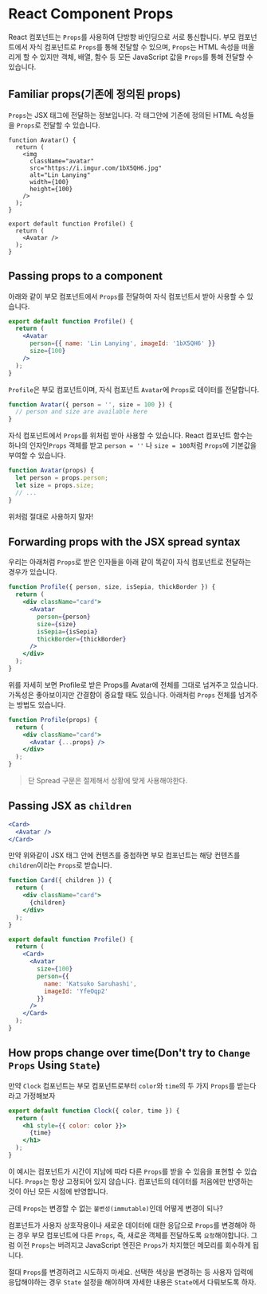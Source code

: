 # React Component Props

React 컴포넌트는 `Props`를 사용하여 단방향 바인딩으로 서로 통신합니다. 부모 컴포넌트에서 자식 컴포넌트로 `Props`를 통해 전달할 수 있으며, `Props`는 HTML 속성을 떠올리게 할 수 있지만 객체, 배열, 함수 등 모든 JavaScript 값을 `Props`를 통해 전달할 수 있습니다.

## Familiar props(기존에 정의된 props)

`Props`는 JSX 태그에 전달하는 정보입니다. 각 태그안에 기존에 정의된 HTML 속성들을 `Props`로 전달할 수 있습니다.

```tsx
function Avatar() {
  return (
    <img
      className="avatar"
      src="https://i.imgur.com/1bX5QH6.jpg"
      alt="Lin Lanying"
      width={100}
      height={100}
    />
  );
}

export default function Profile() {
  return (
    <Avatar />
  );
}
```

## Passing props to a component

아래와 같이 부모 컴포넌트에서 `Props`를 전달하여 자식 컴포넌트서 받아 사용할 수 있습니다.

```jsx
export default function Profile() {
  return (
    <Avatar
      person={{ name: 'Lin Lanying', imageId: '1bX5QH6' }}
      size={100}
    />
  );
}
```

`Profile`은 부모 컴포넌트이며, 자식 컴포넌트 `Avatar`에 `Props`로 데이터를 전달합니다.

```jsx
function Avatar({ person = '', size = 100 }) {
  // person and size are available here
}
```

자식 컴포넌트에서 `Props`를 위처럼 받아 사용할 수 있습니다. React 컴포넌트 함수는 하나의 인자인`Props` 객체를 받고 `person = ''` 나 `size = 100`처럼 `Props`에 기본값을 부여할 수 있습니다.

```jsx
function Avatar(props) {
  let person = props.person;
  let size = props.size;
  // ...
}
```

위처럼 절대로 사용하지 말자!

## Forwarding props with the JSX spread syntax

우리는 아래처럼 `Props`로 받은 인자들을 아래 같이 똑같이 자식 컴포넌트로 전달하는 경우가 있습니다.

```jsx
function Profile({ person, size, isSepia, thickBorder }) {
  return (
    <div className="card">
      <Avatar
        person={person}
        size={size}
        isSepia={isSepia}
        thickBorder={thickBorder}
      />
    </div>
  );
}
```

위를 자세히 보면 Profile로 받은 Props를 Avatar에 전체를 그대로 넘겨주고 있습니다. 가독성은 좋아보이지만 간결함이 중요할 때도 있습니다. 아래처럼 `Props` 전체를 넘겨주는 방법도 있습니다.

```jsx
function Profile(props) {
  return (
    <div className="card">
      <Avatar {...props} />
    </div>
  );
}
```

> 단 Spread 구문은 절제해서 상황에 맞게 사용해야한다.

## Passing JSX as `children`

```jsx
<Card>
  <Avatar />
</Card>
```

만약 위와같이 JSX 태그 안에 컨텐츠를 중첩하면 부모 컴포넌트는 해당 컨텐츠를 `children`이라는 `Props`로 받습니다.

```jsx
function Card({ children }) {
  return (
    <div className="card">
      {children}
    </div>
  );
}

export default function Profile() {
  return (
    <Card>
      <Avatar
        size={100}
        person={{ 
          name: 'Katsuko Saruhashi',
          imageId: 'YfeOqp2'
        }}
      />
    </Card>
  );
}
```

## How props change over time(Don't try to `Change Props` Using `State`)

만약 `Clock` 컴포넌트는 부모 컴포넌트로부터 `color`와 `time`의 두 가지 `Props`를 받는다라고 가정해보자

```jsx
export default function Clock({ color, time }) {
  return (
    <h1 style={{ color: color }}>
      {time}
    </h1>
  );
}
```

이 예시는 컴포넌트가 시간이 지남에 따라 다른 `Props`를 받을 수 있음을 표현할 수 있습니다. `Props`는 항상 고정되어 있지 않습니다. 컴포넌트의 데이터를 처음에만 반영하는 것이 아닌 모든 시점에 반영합니다.

근데 `Props`는 변경할 수 없는 `불변성(immutable)`인데 어떻게 변경이 되나?

컴포넌트가 사용자 상호작용이나 새로운 데이터에 대한 응답으로 `Props`를 변경해야 하는 경우 부모 컴포넌트에 다른 `Props`, 즉, 새로운 객체를 전달하도록 `요청`해야합니다. 그럼 이전 `Props`는 버려지고 JavaScript 엔진은 `Props`가 차지했던 메모리를 회수하게 됩니다.

절대 `Props`를 변경하려고 시도하지 마세요. 선택한 색상을 변경하는 등 사용자 입력에 응답해야하는 경우 `State` 설정을 해야하며 자세한 내용은 `State`에서 다뤄보도록 하자.
